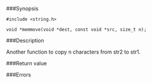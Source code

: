 ###Synopsis

`#include <string.h>`

`void *memmove(void *dest, const void *src, size_t n);`

###Description

Another function to copy n characters from str2 to str1.

###Return value

###Errors